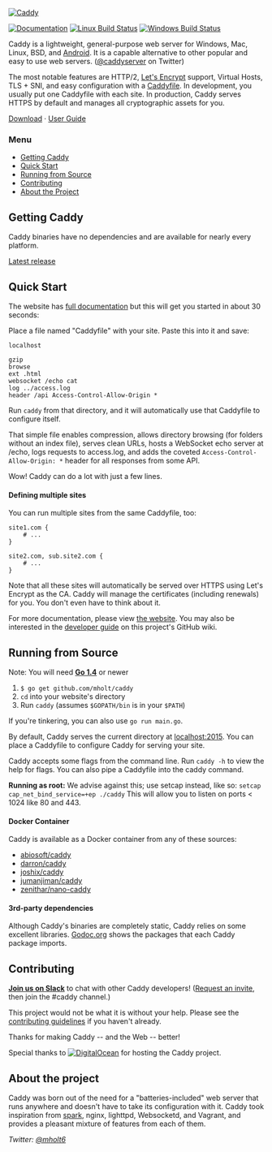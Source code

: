 [![Caddy](https://caddyserver.com/resources/images/caddy-boxed.png)](https://caddyserver.com)

[![Documentation](https://img.shields.io/badge/godoc-reference-blue.svg?style=flat-square)](https://godoc.org/github.com/mholt/caddy) [![Linux Build Status](https://img.shields.io/travis/mholt/caddy.svg?style=flat-square&label=linux+build)](https://travis-ci.org/mholt/caddy) [![Windows Build Status](https://img.shields.io/appveyor/ci/mholt/caddy.svg?style=flat-square&label=windows+build)](https://ci.appveyor.com/project/mholt/caddy)

Caddy is a lightweight, general-purpose web server for Windows, Mac, Linux, BSD, and [Android](https://github.com/mholt/caddy/wiki/Running-Caddy-on-Android). It is a capable alternative to other popular and easy to use web servers. ([@caddyserver](https://twitter.com/caddyserver) on Twitter)

The most notable features are HTTP/2, [Let's Encrypt](https://letsencrypt.org) support, Virtual Hosts, TLS + SNI, and easy configuration with a [Caddyfile](https://caddyserver.com/docs/caddyfile). In development, you usually put one Caddyfile with each site. In production, Caddy serves HTTPS by default and manages all cryptographic assets for you.

[Download](https://github.com/mholt/caddy/releases) · [User Guide](https://caddyserver.com/docs)



### Menu

- [Getting Caddy](#getting-caddy)
- [Quick Start](#quick-start)
- [Running from Source](#running-from-source)
- [Contributing](#contributing)
- [About the Project](#about-the-project)




## Getting Caddy

Caddy binaries have no dependencies and are available for nearly every platform.

[Latest release](https://github.com/mholt/caddy/releases/latest)



## Quick Start

The website has [full documentation](https://caddyserver.com/docs) but this will get you started in about 30 seconds:

Place a file named "Caddyfile" with your site. Paste this into it and save:

```
localhost

gzip
browse
ext .html
websocket /echo cat
log ../access.log
header /api Access-Control-Allow-Origin *
```

Run `caddy` from that directory, and it will automatically use that Caddyfile to configure itself.

That simple file enables compression, allows directory browsing (for folders without an index file), serves clean URLs, hosts a WebSocket echo server at /echo, logs requests to access.log, and adds the coveted `Access-Control-Allow-Origin: *` header for all responses from some API.

Wow! Caddy can do a lot with just a few lines.


#### Defining multiple sites

You can run multiple sites from the same Caddyfile, too:

```
site1.com {
	# ...
}

site2.com, sub.site2.com {
	# ...
}
```

Note that all these sites will automatically be served over HTTPS using Let's Encrypt as the CA. Caddy will manage the certificates (including renewals) for you. You don't even have to think about it.

For more documentation, please view [the website](https://caddyserver.com/docs). You may also be interested in the [developer guide](https://github.com/mholt/caddy/wiki) on this project's GitHub wiki.




## Running from Source

Note: You will need **[Go 1.4](https://golang.org/dl)** or newer

1. `$ go get github.com/mholt/caddy`
2. `cd` into your website's directory
3. Run `caddy` (assumes `$GOPATH/bin` is in your `$PATH`)

If you're tinkering, you can also use `go run main.go`.

By default, Caddy serves the current directory at [localhost:2015](http://localhost:2015). You can place a Caddyfile to configure Caddy for serving your site.

Caddy accepts some flags from the command line. Run `caddy -h` to view the help for flags. You can also pipe a Caddyfile into the caddy command.

**Running as root:** We advise against this; use setcap instead, like so: `setcap cap_net_bind_service=+ep ./caddy` This will allow you to listen on ports < 1024 like 80 and 443.



#### Docker Container

Caddy is available as a Docker container from any of these sources:

- [abiosoft/caddy](https://registry.hub.docker.com/u/abiosoft/caddy/)
- [darron/caddy](https://registry.hub.docker.com/u/darron/caddy/)
- [joshix/caddy](https://registry.hub.docker.com/u/joshix/caddy/)
- [jumanjiman/caddy](https://registry.hub.docker.com/u/jumanjiman/caddy/)
- [zenithar/nano-caddy](https://registry.hub.docker.com/u/zenithar/nano-caddy/)



#### 3rd-party dependencies

Although Caddy's binaries are completely static, Caddy relies on some excellent libraries. [Godoc.org](https://godoc.org/github.com/mholt/caddy) shows the packages that each Caddy package imports.




## Contributing

**[Join us on Slack](https://gophers.slack.com/messages/caddy/)** to chat with other Caddy developers! ([Request an invite](http://bit.ly/go-slack-signup), then join the #caddy channel.)

This project would not be what it is without your help. Please see the [contributing guidelines](https://github.com/mholt/caddy/blob/master/CONTRIBUTING.md) if you haven't already.

Thanks for making Caddy -- and the Web -- better!

Special thanks to [![DigitalOcean](http://i.imgur.com/sfGr0eY.png)](https://www.digitalocean.com) for hosting the Caddy project.




## About the project

Caddy was born out of the need for a "batteries-included" web server that runs anywhere and doesn't have to take its configuration with it. Caddy took inspiration from [spark](https://github.com/rif/spark), nginx, lighttpd, Websocketd, and Vagrant, and provides a pleasant mixture of features from each of them.


*Twitter: [@mholt6](https://twitter.com/mholt6)*
